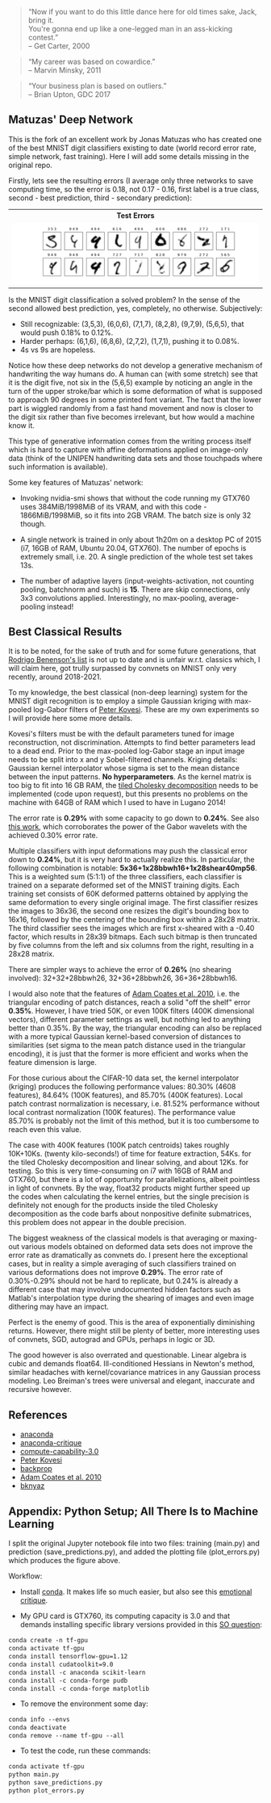 > “Now if you want to do this little dance here for old times sake, Jack, bring it.<br>
You're gonna end up like a one-legged man in an ass-kicking contest.”<br>
&ndash; Get Carter, 2000

> “My career was based on cowardice.” <br>
&ndash; Marvin Minsky, 2011

> “Your business plan is based on outliers.” <br>
&ndash; Brian Upton, GDC 2017

## Matuzas' Deep Network

This is the fork of an excellent work by Jonas Matuzas who has created one of the best MNIST digit classifiers existing to date (world record error rate, simple network, fast training). Here I will add some details missing in the original repo.

Firstly, lets see the resulting errors (I average only three networks to save computing time, so the error is 0.18, not 0.17 - 0.16, first label is a true class, second - best prediction, third - secondary prediction):

<table>
<tr>
<th style="text-align:center"> Test Errors</th>
</tr>
<tr>
<td>
<img src="./MNIST0.18.png"  alt="The 1st digit above each subfigure - true class label, the 2nd - prediction, followed by the second best prediction." width="100%" >
</td>
</tr>
</table>


Is the MNIST digit classification a solved problem? In the sense of the second allowed best prediction, yes, completely, no otherwise. Subjectively:

- Still recognizable: (3,5,3), (6,0,6), (7,1,7), (8,2,8), (9,7,9), (5,6,5), that would push 0.18% to 0.12%.
- Harder perhaps: (6,1,6), (6,8,6), (2,7,2), (1,7,1), pushing it to 0.08%.
- 4s vs 9s are hopeless.

Notice how these deep networks do not develop a generative mechanism of handwriting the way humans do. A human can (with some stretch) see that it is the digit five, not six in the (5,6,5) example by noticing an angle in the turn of the upper stroke/bar which is some deformation of what is supposed to approach 90 degrees in some printed font variant. The fact that the lower part is wiggled randomly from a fast hand movement and now is closer to the digit six rather than five becomes irrelevant, but how would a machine know it. 

This type of generative information comes from the writing process itself which is hard to capture with affine deformations applied on image-only data (think of the UNIPEN handwriting data sets and those touchpads where such information is available).

Some key features of Matuzas' network:

- Invoking nvidia-smi shows that without the code running my GTX760 uses 384MiB/1998MiB of its VRAM, and with this code - 1866MiB/1998MiB, so it fits into 2GB VRAM. The batch size is only 32 though. 

- A single network is trained in only about 1h20m on a desktop PC of 2015 (i7, 16GB of RAM, Ubuntu 20.04, GTX760). The number of epochs is extremely small, i.e. 20. A single prediction of the whole test set takes 13s.

- The number of adaptive layers (input-weights-activation, not counting pooling, batchnorm and such) is **15**. There are skip connections, only 3x3 convolutions applied. Interestingly, no max-pooling, average-pooling instead!

## Best Classical Results

It is to be noted, for the sake of truth and for some future generations, that [Rodrigo Benenson's list](https://rodrigob.github.io/are_we_there_yet/build/classification_datasets_results.html) is not up to date and is unfair w.r.t. classics which, I will claim here, got trully surpassed by convnets on MNIST only very recently, around 2018-2021.

To my knowledge, the best classical (non-deep learning) system for the MNIST digit recognition is to employ a simple Gaussian kriging with max-pooled log-Gabor filters of [Peter Kovesi][Peter Kovesi]. These are my own experiments so I will provide here some more details. 

Kovesi's filters must be with the default parameters tuned for image reconstruction, not discrimination. Attempts to find better parameters lead to a dead end. Prior to the max-pooled log-Gabor stage an input image needs to be split into x and y Sobel-filtered channels. Kriging details: Gaussian kernel interpolator whose sigma is set to the mean distance between the input patterns. **No hyperparameters**. As the kernel matrix is too big to fit into 16 GB RAM, the [tiled Cholesky decomposition][tiled Cholesky] needs to be implemented (code upon request), but this presents no problems on the machine with 64GB of RAM which I used to have in Lugano 2014!

The error rate is **0.29%** with some capacity to go down to **0.24%**. See also [this work][bknyaz], which corroborates the power of the Gabor wavelets with the achieved 0.30% error rate.

Multiple classifiers with input deformations may push the classical error down to **0.24%**, but it is very hard to actually realize this. In particular, the following combination is notable: **5x36+1x28bbwh16+1x28shear40mp56**. This is a weighted sum (5:1:1) of the three classifiers, each classifier is trained on a separate deformed set of the MNIST training digits. Each training set consists of 60K deformed patterns obtained by applying the same deformation to every single original image. The first classifier resizes the images to 36x36, the second one resizes the digit's bounding box to 16x16, followed by the centering of the bounding box within a 28x28 matrix. The third classifier sees the images which are first x-sheared with a -0.40 factor, which results in 28x39 bitmaps. Each such bitmap is then truncated by five columns from the left and six columns from the right, resulting in a 28x28 matrix.

There are simpler ways to achieve the error of **0.26%** (no shearing involved): 32+32+28bbwh26, 32+36+28bbwh26, 36+36+28bbwh16. 

I would also note that the features of [Adam Coates et al. 2010][Adam Coates et al. 2010], i.e. the triangular encoding of patch distances, reach a solid "off the shelf" error **0.35%**. However, I have tried 50K, or even 100K filters (400K dimensional vectors), different parameter settings as well, but nothing led to anything better than 0.35%. By the way, the triangular encoding can also be replaced with a more typical Gaussian kernel-based 
conversion of distances to similarities (set sigma to the mean patch distance used in the triangular encoding), it is just that the former is more efficient and works when the feature dimension is large.

For those curious about the CIFAR-10 data set, the kernel interpolator (kriging) produces the following performance values: 80.30% (4608 features), 84.64% (100K features), and 85.70% (400K features). Local patch contrast normalization is necessary, i.e. 81.52% performance without local contrast normalization (100K features). The performance value 85.70% is probably not the limit of this method, but it is too cumbersome to reach even this value.

The case with 400K features (100K patch centroids) takes roughly 10K+10Ks. (twenty kilo-seconds!) of time for feature extraction, 54Ks. for the tiled Cholesky decomposition and linear solving, and about 12Ks. for testing. So this is very time-consuming on i7 with 16GB of RAM and GTX760, but there is a lot of opportunity for parallelizations, albeit pointless in light of convnets. By the way, float32 products might further speed up the codes when calculating the kernel entries, but the single precision is definitely not enough for the products inside the tiled Cholesky decomposition as the code barfs about nonpositive definite submatrices, this problem does not appear in the double precision. 

The biggest weakness of the classical models is that averaging or maxing-out various models obtained on deformed data sets does not improve the error rate as dramatically as convnets do. I present here the exceptional cases, but in reality a simple averaging of such classifiers trained on various deformations does not improve **0.29%**. The error rate of 0.30%-0.29% should not be hard to replicate, but 0.24% is already a different case that may involve undocumented hidden factors such as Matlab's interpolation type during the shearing of images and even image dithering may have an impact. 

Perfect is the enemy of good. This is the area of exponentially diminishing returns. However, there might still be plenty of better, more interesting uses of convnets, SGD, autograd and GPUs, perhaps in logic or 3D.

The good however is also overrated and questionable. Linear algebra is cubic and demands float64. Ill-conditioned Hessians in Newton's method, similar headaches with kernel/covariance matrices in any Gaussian process modeling. Leo Breiman's trees were universal and elegant, inaccurate and recursive however.

## References

- [anaconda]
- [anaconda-critique]
- [compute-capability-3.0]
- [Peter Kovesi]
- [backprop]
- [Adam Coates et al. 2010]
- [bknyaz]

[anaconda]: https://docs.anaconda.com/anaconda/install/linux/
[anaconda-critique]: https://www.youtube.com/watch?v=8byjq_S28PQ
[compute-capability-3.0]: https://stackoverflow.com/questions/39023581/tensorflow-cuda-compute-capability-3-0-the-minimum-required-cuda-capability-is
[Peter Kovesi]: https://www.peterkovesi.com/matlabfns/
[backprop]: https://direct.mit.edu/neco/article-pdf/8/1/182/813161/neco.1996.8.1.182.pdf
[tiled Cholesky]: http://eprints.ma.man.ac.uk/856/01/covered/MIMS_ep2007_122.pdf
[Adam Coates et al. 2010]: http://ai.stanford.edu/~acoates/papers/CoatesLeeNg_nips2010_dlwkshp_singlelayer.pdf
[bknyaz]: https://github.com/bknyaz/gabors

## Appendix: Python Setup; All There Is to Machine Learning

I split the original Jupyter notebook file into two files: training (main.py) and prediction (save_predictions.py), and added the plotting file (plot_errors.py) which produces the figure above.

Workflow:

- Install [conda][anaconda]. It makes life so much easier, but also see this [emotional critique][anaconda-critique].

- My GPU card is GTX760, its computing capacity is 3.0 and that demands installing specific library versions provided in this [SO question][compute-capability-3.0]:
```console
conda create -n tf-gpu
conda activate tf-gpu
conda install tensorflow-gpu=1.12
conda install cudatoolkit=9.0
conda install -c anaconda scikit-learn
conda install -c conda-forge pudb
conda install -c conda-forge matplotlib
```

- To remove the environment some day:
```console
conda info --envs
conda deactivate
conda remove --name tf-gpu --all
```

- To test the code, run these commands:
```console
conda activate tf-gpu
python main.py
python save_predictions.py
python plot_errors.py
```

